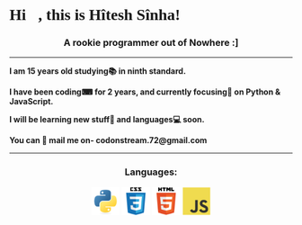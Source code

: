 
<h1 style="align:center; font-family:Agency FB">Hi👋, this is Hîtesh Sînha!</h1>
<h3 align="center">A rookie programmer out of Nowhere :]</h3><hr>
<div align="left">
  <b>
    <p>I am 15 years old studying📚 in ninth standard.</p>
    <p>I have been coding⌨ for 2 years, and currently focusing🎯 on Python & JavaScript.</p>
    <p>I will be learning new stuff🎨 and languages💻 soon.</p>
    <p>You can 📨 mail me on- codonstream.72@gmail.com</p>
  </b><hr>
</div>
  <h3 align="center">Languages:</h3>
  <p align="center"> 
    <img src="https://raw.githubusercontent.com/devicons/devicon/master/icons/python/python-original.svg" alt="python" width="50" height="50"/> 
    <img src="https://raw.githubusercontent.com/devicons/devicon/master/icons/css3/css3-original-wordmark.svg" alt="css3" width="50" height="50"/> 
    <img src="https://raw.githubusercontent.com/devicons/devicon/master/icons/html5/html5-original-wordmark.svg" alt="html5" width="50" height="50"/>  
    <img src="https://raw.githubusercontent.com/devicons/devicon/master/icons/javascript/javascript-original.svg" alt="javascript" width="50" height="50"/> 
  </p>

<!--
**HITESH-235/HITESH-235** is a ✨ _special_ ✨ repository because its `README.md` (this file) appears on your GitHub profile.>
